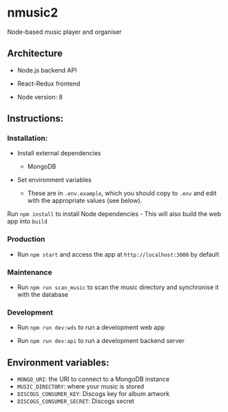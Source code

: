 # nmusic2

Node-based music player and organiser

## Architecture

- Node.js backend API
- React-Redux frontend

- Node version: 8

## Instructions:

### Installation:

- Install external dependencies
    - MongoDB

- Set environment variables
    - These are in `.env.example`, which you should copy to `.env` and edit with the appropriate values (see below).

Run `npm install` to install Node dependencies
    - This will also build the web app into `build`

### Production

- Run `npm start` and access the app at `http://localhost:3000` by default

### Maintenance

- Run `npm run scan_music` to scan the music directory and synchronise it with the database

### Development

- Run `npm run dev:wds` to run a development web app

- Run `npm run dev:api` to run a development backend server

## Environment variables:

- `MONGO_URI`: the URI to connect to a MongoDB instance
- `MUSIC_DIRECTORY`: where your music is stored
- `DISCOGS_CONSUMER_KEY`: Discogs key for album artwork
- `DISCOGS_CONSUMER_SECRET`: Discogs secret


